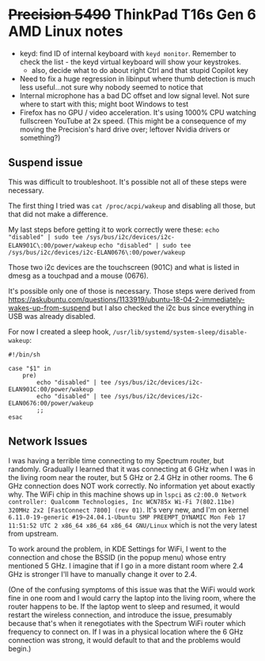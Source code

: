 # ~~Precision 5490~~ ThinkPad T16s Gen 6 AMD Linux notes

- keyd: find ID of internal keyboard with `keyd monitor`. Remember to check the list - the keyd virtual keyboard will show your keystrokes.
  - also, decide what to do about right Ctrl and that stupid Copilot key
- Need to fix a huge regression in libinput where thumb detection is much less useful...not sure why nobody seemed to notice that
- Internal microphone has a bad DC offset and low signal level. Not sure where to start with this; might boot Windows to test
- Firefox has no GPU / video acceleration. It's using 1000% CPU watching fullscreen YouTube at 2x speed. (This might be a consequence of my moving the Precision's hard drive over; leftover Nvidia drivers or something?)

## Suspend issue
This was difficult to troubleshoot. It's possible not all of these steps were necessary.

The first thing I tried was `cat /proc/acpi/wakeup` and disabling all those, but that did not make a difference.

My last steps before getting it to work correctly were these:
`echo "disabled" | sudo tee /sys/bus/i2c/devices/i2c-ELAN901C\:00/power/wakeup`
`echo "disabled" | sudo tee /sys/bus/i2c/devices/i2c-ELAN0676\:00/power/wakeup`

Those two i2c devices are the touchscreen (901C) and what is listed in dmesg as a touchpad and a mouse (0676).

It's possible only one of those is necessary. Those steps were derived from https://askubuntu.com/questions/1133919/ubuntu-18-04-2-immediately-wakes-up-from-suspend but I also checked the i2c bus since everything in USB was already disabled.

For now I created a sleep hook, `/usr/lib/systemd/system-sleep/disable-wakeup`:

```
#!/bin/sh

case "$1" in
    pre)
        echo "disabled" | tee /sys/bus/i2c/devices/i2c-ELAN901C:00/power/wakeup
        echo "disabled" | tee /sys/bus/i2c/devices/i2c-ELAN0676:00/power/wakeup
        ;;
esac
```

## Network Issues

I was having a terrible time connecting to my Spectrum router, but randomly. Gradually I learned that it was connecting at 6 GHz when I was in the living room near the router, but 5 GHz or 2.4 GHz in other rooms. The 6 GHz connection does NOT work correctly. No information yet about exactly why. The WiFi chip in this machine shows up in `lspci` as `c2:00.0 Network controller: Qualcomm Technologies, Inc WCN785x Wi-Fi 7(802.11be) 320MHz 2x2 [FastConnect 7800] (rev 01)`. It's very new, and I'm on kernel `6.11.0-19-generic #19~24.04.1-Ubuntu SMP PREEMPT_DYNAMIC Mon Feb 17 11:51:52 UTC 2 x86_64 x86_64 x86_64 GNU/Linux` which is not the very latest from upstream.

To work around the problem, in KDE Settings for WiFi, I went to the connection and chose the BSSID (in the popup menu) whose entry mentioned 5 GHz. I imagine that if I go in a more distant room where 2.4 GHz is stronger I'll have to manually change it over to 2.4.

(One of the confusing symptoms of this issue was that the WiFi would work fine in one room and I would carry the laptop into the living room, where the router happens to be. If the laptop went to sleep and resumed, it would restart the wireless connection, and introduce the issue, presumably because that's when it renegotiates with the Spectrum WiFi router which frequency to connect on. If I was in a physical location where the 6 GHz connection was strong, it would default to that and the problems would begin.)

